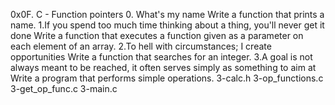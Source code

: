 0x0F. C - Function pointers
0. What's my name Write a function that prints a name.
1.If you spend too much time thinking about a thing, you'll never get it done Write a function that executes a function given as a parameter on each element of an array.
2.To hell with circumstances; I create opportunities Write a function that searches for an integer.
3.A goal is not always meant to be reached, it often serves simply as something to aim at Write a program that performs simple operations. 3-calc.h 3-op_functions.c 3-get_op_func.c 3-main.c
